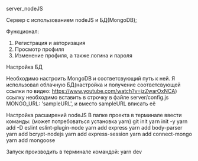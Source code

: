 server_nodeJS

Сервер с использованием nodeJS и БД(MongoDB);

Функционал:
1. Регистрация и авторизация
2. Просмотр профиля
3. Изменение профиля, а также логина и пароля

Настройка БД

Необходимо настроить MongoDB и соответсвующий путь к ней.
Я использовал облачную БД(настройка и получение соответсвующей ссылки по видео: https://www.youtube.com/watch?v=jzZwarOxNCA)
ссылку необходимо вставить в строчку в файле server/config.js
                                            MONGO_URL: 'sampleURL',
                                            и вместо sampleURL вписать её
                                       
Настройка расширений nodeJS
  В папке проекта в терминале ввести команды:
                    (может потребоваться установка yarn)
                    git init
                    yarn init -y
                    yarn add -D eslint eslint-plugin-node
                    yarn add express
                    yarn add body-parser
                    yarn add bcrypt-nodejs
                    yarn add express-session
                    yarn add connect-mongo
                    yarn add mongoose
                    
Запуск производить в терминале командой: yarn dev
